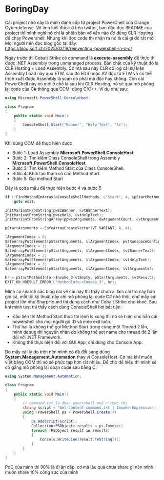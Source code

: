 # BoringDay

Cái project nhỏ này là mình đánh cắp từ project PowerChell của Orange Cyberdefense. Vô tình lướt được ở trên twitter, ban đầu đọc README của project thì mình nghĩ nó chỉ là phiên bản vớ vẩn nào đó dùng CLR Hosting để chạy Powershell. Nhưng khi đọc code thì nhận ra nó là cái gì đó rất mới. Mọi người nên đọc blog gốc tại đây:
https://blog.scrt.ch/2025/02/18/reinventing-powershell-in-c-c/

Ngày trước thì Cobalt Strike có command là **execute-assembly** để thực thi được .NET Assembly trong unmanaged process. Bản chất của kỹ thuật đó là CLR Hosting + Load Assembly. Cơ mà sau này CLR có log cái sự kiện Assembly Load này qua ETW, sau đó EDR hoặc AV đọc từ ETW và có thể trích xuất được Assembly là scan có phải mã độc hay không.
Còn cái PowerChell này nó mới ở chỗ là sau khi CLR Hosting, nó sẽ quá mô phỏng lại code của C# thông qua COM, dùng C/C++. Ví dụ như sau:

```cs
using Microsoft.PowerShell.ConsoleHost;

class Program
{
    public static void Main()
    {
        ConsoleShell.Start("Banner", "Help Text", "ls");
    }
}
```
Khi dùng COM để thực hiện được 
* Bước 1: Load Assembly **Microsoft.PowerShell.ConsoleHost**.
* Bước 2: Tìm kiếm Class ConsoleShell trong Assembly **Microsoft.PowerShell.ConsoleHost**.
* Bước 3: Tìm kiếm Method Start của Class ConsoleShell.
* Bước 4: Khởi tạo tham số cho Method Start.
* Bước 5: Gọi method Start

Đây là code mẫu để thực hiện bước 4 và bước 5
```c
if (!FindMethodInArray(pConsoleShellMethods, L"Start", 4, &pStartMethodInfo))
    goto exit;

InitVariantFromString(pwszBanner, &vtBannerText);
InitVariantFromString(pwszHelp, &vtHelpText);
InitVariantFromStringArray(ppwszArguments, dwArgumentCount, &vtArguments);

pStartArguments = SafeArrayCreateVector(VT_VARIANT, 0, 4);

lArgumentIndex = 0;
SafeArrayPutElement(pStartArguments, &lArgumentIndex, pvtRunspaceConfiguration);
lArgumentIndex = 1;
SafeArrayPutElement(pStartArguments, &lArgumentIndex, &vtBannerText);
lArgumentIndex = 2;
SafeArrayPutElement(pStartArguments, &lArgumentIndex, &vtHelpText);
lArgumentIndex = 3;
SafeArrayPutElement(pStartArguments, &lArgumentIndex, &vtArguments);

hr = pStartMethodInfo->Invoke_3(vtEmpty, pStartArguments, &vtResult);
EXIT_ON_HRESULT_ERROR(L"MethodInfo->Invoke_3", hr);
```

Mình có search các blog nói về cái này thì thấy chưa ai làm cái trò này bao giờ cả, mỗi tội kỹ thuật này chỉ mô phỏng lại code C# nhỏ thôi, chứ mấy cái project lớn như SharpHound thì dùng cách như Cobalt Strike cho khoẻ.
Sau khi mình test thì thấy cách dùng ConsoleShell hơi bất tiện:
* Đầu tiên thì Method Start thực thi lệnh ls xong thì nó sẽ hiện cho hẳn cái powershell cho mọi người gõ :D và méo exit luôn.
* Thứ hai là không thể gọi Method Start trong cùng một Thread 2 lần, mình debug thì nguyên nhân do không thể set name cho thread đó 2 lần đối với .NET Framework.
* Không thể thực hiện đối với GUI App, chỉ dùng cho Console App.

Do mấy cái lý do trên nên mình có đã đổi sang dùng **System.Management.Automation** thay vì ConsoleHost. Cơ mà khi muốn viết bằng COM thì nó sẽ phức tạp hơn rất nhiều. Để cho dễ hiểu thì mình sẽ cố gắng mô phỏng lại đoạn code sau bằng C:
```cs
using System.Management.Automation;

class Program
{
    public static void Main()
    {
        // command.txt là đoạn powershell muốn thực thi
        string script = "Get-Content command.txt | Invoke-Expression | Out-String"
        using (PowerShell ps = PowerShell.Create())
        {
            ps.AddScript(script);
            Collection<PSObject> results = ps.Invoke()
            foreach (PSObject result in results)
            {
                Console.WriteLine(result.ToString());
            }
        }
    }
}
```

PoC của mình thì 90% là đi ăn cắp, cơ mà lâu quá chưa share gì nên mình muốn share 10% công sức của mình
